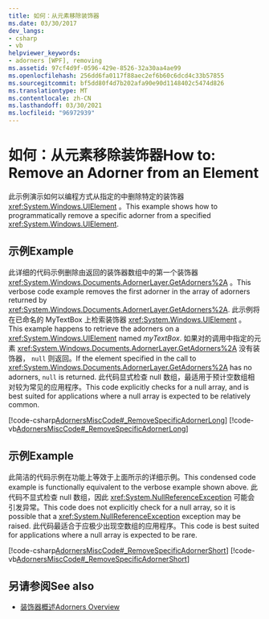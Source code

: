 ```yaml
---
title: 如何：从元素移除装饰器
ms.date: 03/30/2017
dev_langs:
- csharp
- vb
helpviewer_keywords:
- adorners [WPF], removing
ms.assetid: 97cf4d9f-0596-429e-8526-32a30aa4ae99
ms.openlocfilehash: 256dd6fa0117f88aec2ef6b60c6dcd4c33b57855
ms.sourcegitcommit: bf5dd80f4d7b202afa90e90d1148402c5474d826
ms.translationtype: MT
ms.contentlocale: zh-CN
ms.lasthandoff: 03/30/2021
ms.locfileid: "96972939"
---
```

# <a name="how-to-remove-an-adorner-from-an-element"></a><span data-ttu-id="d8eb7-102">如何：从元素移除装饰器</span><span class="sxs-lookup"><span data-stu-id="d8eb7-102">How to: Remove an Adorner from an Element</span></span>
<span data-ttu-id="d8eb7-103">此示例演示如何以编程方式从指定的中删除特定的装饰器 <xref:System.Windows.UIElement> 。</span><span class="sxs-lookup"><span data-stu-id="d8eb7-103">This example shows how to programmatically remove a specific adorner from a specified <xref:System.Windows.UIElement>.</span></span>  
  
## <a name="example"></a><span data-ttu-id="d8eb7-104">示例</span><span class="sxs-lookup"><span data-stu-id="d8eb7-104">Example</span></span>  
 <span data-ttu-id="d8eb7-105">此详细的代码示例删除由返回的装饰器数组中的第一个装饰器 <xref:System.Windows.Documents.AdornerLayer.GetAdorners%2A> 。</span><span class="sxs-lookup"><span data-stu-id="d8eb7-105">This verbose code example removes the first adorner in the array of adorners returned by <xref:System.Windows.Documents.AdornerLayer.GetAdorners%2A>.</span></span>  <span data-ttu-id="d8eb7-106">此示例将在已命名的 MyTextBox 上检索装饰器 <xref:System.Windows.UIElement> 。 </span><span class="sxs-lookup"><span data-stu-id="d8eb7-106">This example happens to retrieve the adorners on a <xref:System.Windows.UIElement> named *myTextBox*.</span></span>  <span data-ttu-id="d8eb7-107">如果对的调用中指定的元素 <xref:System.Windows.Documents.AdornerLayer.GetAdorners%2A> 没有装饰器， `null` 则返回。</span><span class="sxs-lookup"><span data-stu-id="d8eb7-107">If the element specified in the call to <xref:System.Windows.Documents.AdornerLayer.GetAdorners%2A> has no adorners, `null` is returned.</span></span>  <span data-ttu-id="d8eb7-108">此代码显式检查 null 数组，最适用于预计空数组相对较为常见的应用程序。</span><span class="sxs-lookup"><span data-stu-id="d8eb7-108">This code explicitly checks for a null array, and is best suited for applications where a null array is expected to be relatively common.</span></span>  
  
 [!code-csharp[AdornersMiscCode#_RemoveSpecificAdornerLong](~/samples/snippets/csharp/VS_Snippets_Wpf/AdornersMiscCode/CSharp/Window1.xaml.cs#_removespecificadornerlong)]
 [!code-vb[AdornersMiscCode#_RemoveSpecificAdornerLong](~/samples/snippets/visualbasic/VS_Snippets_Wpf/AdornersMiscCode/visualbasic/window1.xaml.vb#_removespecificadornerlong)]  
  
## <a name="example"></a><span data-ttu-id="d8eb7-109">示例</span><span class="sxs-lookup"><span data-stu-id="d8eb7-109">Example</span></span>  
 <span data-ttu-id="d8eb7-110">此简洁的代码示例在功能上等效于上面所示的详细示例。</span><span class="sxs-lookup"><span data-stu-id="d8eb7-110">This condensed code example is functionally equivalent to the verbose example shown above.</span></span> <span data-ttu-id="d8eb7-111">此代码不显式检查 null 数组，因此 <xref:System.NullReferenceException> 可能会引发异常。</span><span class="sxs-lookup"><span data-stu-id="d8eb7-111">This code does not explicitly check for a null array, so it is possible that a <xref:System.NullReferenceException> exception may be raised.</span></span>  <span data-ttu-id="d8eb7-112">此代码最适合于应极少出现空数组的应用程序。</span><span class="sxs-lookup"><span data-stu-id="d8eb7-112">This code is best suited for applications where a null array is expected to be rare.</span></span>  
  
 [!code-csharp[AdornersMiscCode#_RemoveSpecificAdornerShort](~/samples/snippets/csharp/VS_Snippets_Wpf/AdornersMiscCode/CSharp/Window1.xaml.cs#_removespecificadornershort)]
 [!code-vb[AdornersMiscCode#_RemoveSpecificAdornerShort](~/samples/snippets/visualbasic/VS_Snippets_Wpf/AdornersMiscCode/visualbasic/window1.xaml.vb#_removespecificadornershort)]  
  
## <a name="see-also"></a><span data-ttu-id="d8eb7-113">另请参阅</span><span class="sxs-lookup"><span data-stu-id="d8eb7-113">See also</span></span>

- [<span data-ttu-id="d8eb7-114">装饰器概述</span><span class="sxs-lookup"><span data-stu-id="d8eb7-114">Adorners Overview</span></span>](adorners-overview.md)
